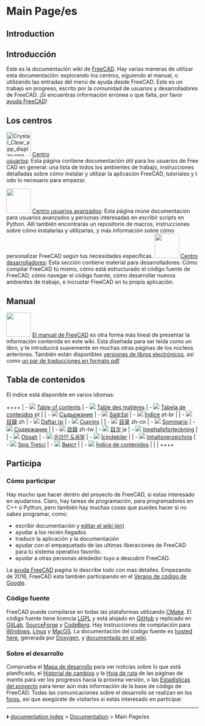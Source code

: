 # Main Page/es
## Introduction


<div class="mw-translate-fuzzy">

## Introducción

Este es la documentación wiki de [FreeCAD](http://www.freecadweb.org). Hay varias maneras de utilizar esta documentación: explorando los centros, siguiendo el manual, o utilizando las entradas del menú de ayuda desde FreeCAD. Este es un trabajo en progreso, escrito por la comunidad de usuarios y desarrolladores de FreeCAD. ¡Si encuentras información errónea o que falta, por favor [ayuda FreeCAD](Special:MyLanguage/help_FreeCAD.md)! 



</div>



## Los centros 

<img alt="Crystal_Clear_app_display.png" src=images/Crystal_Clear_app_display.png  style="width:64px;"> [Centro usuarios](User_hub/es.md): Esta página contiene documentación útil para los usuarios de FreeCAD en general: una lista de todos los ambientes de trabajo, instrucciones detalladas sobre cómo instalar y utilizar la aplicación FreeCAD, tutoriales y todo lo necesario para empezar.





<img alt="" src=images/Crystal_Clear_app_terminal.png  style="width:64px;"> [Centro usuarios avanzados](Power_users_hub/es.md): Esta página reúne documentación para usuarios avanzados y personas interesadas en escribir scripts en Python. Allí también encontrarás un repositorio de macros, instrucciones sobre cómo instalarlas y utilizarlas, y más información sobre cómo personalizar FreeCAD según tus necesidades específicas. 
 <img alt="" src=images/Crystal_Clear_app_tutorials.png  style="width:64px;"> [Centro desarrolladores](Developer_hub/es.md): Esta sección contiene material para desarrolladores: Cómo compilar FreeCAD tú mismo, cómo está estructurado el código fuente de FreeCAD, cómo navegar el código fuente, cómo desarrollar nuevos ambientes de trabajo, e incrustar FreeCAD en tu propia aplicación. 


## Manual


<div class="mw-translate-fuzzy">

<img alt="" src=images/Crystal_Clear_manual.png  style="width:64px;"> [El manual de FreeCAD](Manual:Introduction/es.md) es otra forma más lineal de presentar la información contenida en este wiki. Está diseñada para ser leída como un libro, y te introducirá suavemente en muchas otras páginas de los núcleos anteriores. También están disponibles [versiones de libros electrónicos](https://www.gitbook.com/book/yorikvanhavre/a-freecad-manual/details), así como [un par de traducciones en formato pdf](https://www.freecadweb.org/manual/). 



</div>



## Tabla de contenidos 

El índice está disponible en varios idiomas:

++++
| -   ![](images/Flag-en.jpg ) [Table of contents](Online_Help_Toc.md)       | -   ![](images/Flag-fr.jpg ) [Table des matières](Online_Help_Toc/fr.md) | -   ![](images/Flag-pt.jpg ) [Tabela de conteúdos](Online_Help_Toc/pt.md) pt |
| -   ![](images/Flag-bg.jpg ) [Съдържание](Online_Help_Toc/bg.md)           | -   ![](images/Flag-hr.jpg ) [Sadržaj](Online_Help_Toc/hr.md)            | -   ![](images/Flag-pt-br.jpg ) [Índice](Online_Help_Toc/pt-br.md) pt-br  |
| -   ![](images/Flag-cn.jpg‎ ) [目錄](Online_Help_Toc/zh.md) zh              | -   ![](images/Flag-id.jpg ) [Daftar isi](Online_Help_Toc/id.md)         | -   ![](images/Flag-ro.jpg ) [Cuprins](Online_Help_Toc/ro.md)                |
| -   ![](images/Flag-cn.jpg ) [目录](Online_Help_Toc/zh-cn.md) zh-cn        | -   ![](images/Flag-it.jpg ) [Sommario](Online_Help_Toc/it.md)           | -   ![](images/Flag-ru.jpg ) [Содержание](Online_Help_Toc/ru.md)             |
| -   ![](images/Flag-cn.jpg‎ ) [目錄](Online_Help_Toc/zh-tw.md) zh-tw        | -   ![](images/Flag-jp.jpg ) [目次](Online_Help_Toc/ja.md) ja            | -   ![](images/Flag-sv.jpg ) [Innehallsforteckning](Online_Help_Toc/sv.md)   |
| -   ![](images/Flag-cs.jpg ) [Obsah](Online_Help_Toc/cs.md)                | -   ![](images/Flag-ko.jpg ) [온라인 도움말](Online_Help_Toc/ko.md)      | -   ![](images/Flag-tr.jpg ) [İçindekiler](Online_Help_Toc/tr.md)            |
| -   ![](images/Flag-de.jpg ) [Inhaltsverzeichnis](Online_Help_Toc/de.md)   | -   ![](images/Flag-pl.jpg ) [Spis Treści](Online_Help_Toc/pl.md)        | -   ![](images/Flag-uk.jpg ) [Вміст](Online_Help_Toc/uk.md)                  |
| -   ![](images/Flag-es.jpg ) [Índice de contenidos](Online_Help_Toc/es.md) |                                                                                        |                                                                                            |
++++



## Participa



### Cómo participar 

Hay mucho que hacer dentro del proyecto de FreeCAD, si estas interesado en ayudarnos. Claro, hay tareas de programación, para programadores en C++ o Python, pero también hay muchas cosas que puedes hacer si no sabes programar, como:

-   escribir documentación y [editar el wiki (en)](WikiPages/es.md)
-   ayudar a los recién llegados
-   traducir la aplicación y la documentación
-   ayudar con el empaquetado de las ultimas liberaciones de FreeCAD para tu sistema operativo favorito.
-   ayudar a otras personas alrededor tuyo a descubrir FreeCAD.

La [ayuda FreeCAD](help_FreeCAD.md) pagina lo describe todo con mas detalles. Empezando de 2016, FreeCAD esta también participando en el [Verano de código de Google](Google_Summer_of_Code.md).



### Código fuente 


<div class="mw-translate-fuzzy">

FreeCAD puede compilarse en todas las plataformas utilizando [CMake](https://cmake.org/). El código fuente tiene licencia [LGPL](https://en.wikipedia.org/wiki/GNU_Lesser_General_Public_License) y está alojado en [GitHub](https://github.com/FreeCAD/FreeCAD) y replicado en [GitLab](https://gitlab.com/freecad/FreeCAD), [SourceForge](https://sourceforge.net/projects/free-cad/) y [CodeBerg](https://codeberg.org/FreeCAD/FreeCAD). Hay instrucciones de compilación para [Windows](Compile_on_Windows/es.md), [Linux](Compile_on_Linux/es.md) y [MacOS](Compile_on_MacOS/es.md). La documentación del código fuente es [hosted here](http://www.freecadweb.org/api/), generada por [Doxygen](Doxygen/es.md), y [documentada en el wiki](Source_documentation/es.md).


</div>



### Sobre el desarrollo 


<div class="mw-translate-fuzzy">

Comprueba el [ Mapa de desarrollo](Development_roadmap/es.md) para ver noticias sobre lo que está planificado, el [Historial de cambios](http://www.freecadweb.org/tracker/changelog_page.php) y la [Hoja de ruta](http://www.freecadweb.org/tracker/roadmap_page.php) de las páginas de mantis para ver los progresos hacia la próxima versión, o las [Estadísticas del proyecto](http://www.ohloh.net/p/freecad) para tener aún más información de la base de código de FreeCAD. Todas las comunicaciones sobre el desarrollo se realizan en los [foros](http://forum.freecadweb.org), así que asegúrate de visitarlos si estás interesado en participar.


</div>



---
⏵ [documentation index](../README.md) > [Documentation](Category_Documentation.md) > Main Page/es
